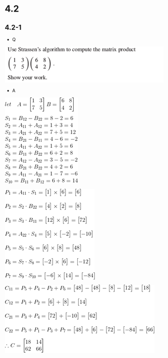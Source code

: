 # 4.2

## 4.2-1

*  Q

![](https://github.com/KnewHow/FPAlgorithms/blob/master/problem-solution/chapter04-divideAndConquer/img/4.2-1-q.png?raw=true)

*  A

![](https://github.com/KnewHow/FPAlgorithms/blob/master/problem-solution/chapter04-divideAndConquer/img/4.2-1-a-1.gif?raw=true)

![](https://github.com/KnewHow/FPAlgorithms/blob/master/problem-solution/chapter04-divideAndConquer/img/4.2-1-a-2.gif?raw=true)

![](https://github.com/KnewHow/FPAlgorithms/blob/master/problem-solution/chapter04-divideAndConquer/img/4.2-1-a-3.gif?raw=true)
